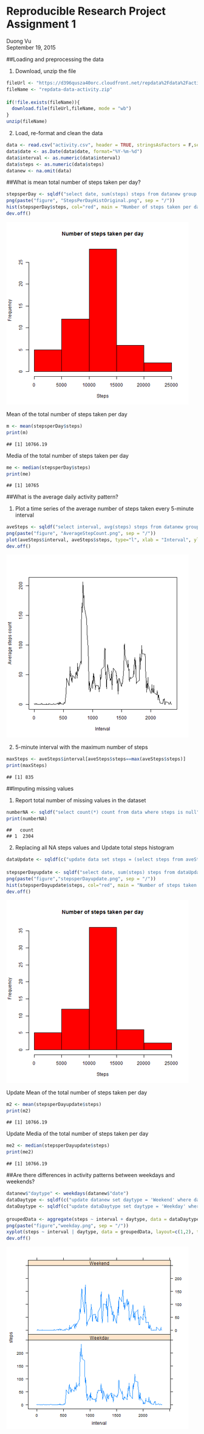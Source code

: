 # Reproducible Research Project Assignment 1
Duong Vu  
September 19, 2015  




##Loading and preprocessing the data  
1. Download, unzip the file 

```r
fileUrl <- "https://d396qusza40orc.cloudfront.net/repdata%2Fdata%2Factivity.zip"
fileName <- "repdata-data-activity.zip"

if(!file.exists(fileName)){
  download.file(fileUrl,fileName, mode = "wb")
}
unzip(fileName)
```
2. Load, re-format and clean the data   

```r
data <- read.csv("activity.csv", header = TRUE, stringsAsFactors = F,sep = ",")
data$date <- as.Date(data$date, format="%Y-%m-%d")
data$interval <- as.numeric(data$interval)
data$steps <- as.numeric(data$steps)
datanew <- na.omit(data)
```

##What is mean total number of steps taken per day?  

```r
stepsperDay <- sqldf("select date, sum(steps) steps from datanew group by date order by date")
png(paste("figure", "StepsPerDayHistOriginal.png", sep = "/"))
hist(stepsperDay$steps, col="red", main = "Number of steps taken per day", xlab = "Steps")
dev.off()
```
![Total number of steps taken per day](figure/StepsPerDayHistOriginal.png) 

Mean of the total number of steps taken per day

```r
m <- mean(stepsperDay$steps)
print(m)
```

```
## [1] 10766.19
```

Media of the total number of steps taken per day

```r
me <- median(stepsperDay$steps)
print(me)
```

```
## [1] 10765
```

##What is the average daily activity pattern?
1. Plot a time series of  the average number of steps taken every 5-minute interval

```r
aveSteps <- sqldf("select interval, avg(steps) steps from datanew group by interval order by interval")
png(paste("figure", "AverageStepCount.png", sep = "/"))
plot(aveSteps$interval, aveSteps$steps, type="l", xlab = "Interval", ylab="Average steps count")
dev.off()
```
![Average steps count per 5-minute interval](figure/AverageStepCount.png) 

2. 5-minute interval with the maximum number of steps

```r
maxSteps <- aveSteps$interval[aveSteps$steps==max(aveSteps$steps)]
print(maxSteps)
```

```
## [1] 835
```

##Imputing missing values
1. Report total number of missing values in the dataset

```r
numberNA <- sqldf("select count(*) count from data where steps is null")
print(numberNA)
```

```
##   count
## 1  2304
```
2. Replacing all NA steps values and Update total steps histogram


```r
dataUpdate <- sqldf(c("update data set steps = (select steps from aveSteps where aveSteps.interval=data.interval) where steps is null", "select * from main.data"))

stepsperDayupdate <- sqldf("select date, sum(steps) steps from dataUpdate group by date order by date")
png(paste("figure","stepsperDayupdate.png", sep = "/"))
hist(stepsperDayupdate$steps, col="red", main = "Number of steps taken per day", xlab = "Steps")
dev.off()
```
![Total number of steps taken per day after update dataset](figure/stepsperDayupdate.png) 

Update Mean of the total number of steps taken per day

```r
m2 <- mean(stepsperDayupdate$steps)
print(m2)
```

```
## [1] 10766.19
```
Update Media of the total number of steps taken per day

```r
me2 <- median(stepsperDayupdate$steps)
print(me2)
```

```
## [1] 10766.19
```

##Are there differences in activity patterns between weekdays and weekends?

```r
datanew$"daytype" <- weekdays(datanew$"date")
dataDaytype <- sqldf(c("update datanew set daytype = 'Weekend' where daytype in ('Saturday','Sunday')", "select * from main.datanew"))
dataDaytype <- sqldf(c("update dataDaytype set daytype = 'Weekday' where daytype in ('Monday','Tuesday','Wednesday','Thursday','Friday')", "select * from main.dataDaytype"))

groupedData <- aggregate(steps ~ interval + daytype, data = dataDaytype, FUN=mean)
png(paste("figure","weekday.png", sep = "/"))
xyplot(steps ~ interval | daytype, data = groupedData, layout=c(1,2), type = "l")
dev.off()
```
![Differences in activity patterns between weekdays and weekends](figure/weekday.png) 

